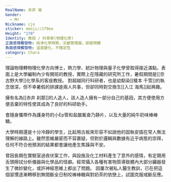 ```yaml
---
RealName: 赤井 凝
Gender:
  - M♂
Nickname: cjn
sticker: emoji//1f9ea
Height: "178"
Identity: 教授 / 科學家(物理化學)
正面感情觸發物: 純净化學物質，文獻管理器，舔舐物體
負面感情觸發物: 溫度變化，不穩定性
category: Chara
---
```

理論物理轉物理化學方向博士，熱力學、統計物理與量子化學曾取得接近滿點，表面上是大學編制內少有開班的教授，實際上在隱藏的研究所工作，暑假期間是[[奈古野大學]]化學系的客座教授。
對超越同行科研者，也是幼馴染[[榎本 千雪]]的執念很深，但不幸暑假的排課是兩人共事，但卻同時對交換生[[入江 海馬]]起興趣。

擁有名為[[赤井 刹那]]的人造人，該人造人擁有一部分自己的基因，其方便使用方便丟棄的特性使其成為了良好的科研助手。 

會隨身攜帶作為護身符的小Ep管和盐酸氟奋乃静片，以及大量的純牛奶味棒棒糖。 

大學時期還是十分冷靜的學生，比起用古板來形容不如說他的固執安插在常人無法理解的線路上。雖然思維嚴密而不容置疑，但對於邏輯與數據有近乎病態的崇拜，任何不符合他預測的結果都會讓他產生焦躁與不安。

曾因長期在實驗室過夜伏案工作，與設施及化工材料產生了意外的感情，有定期用舌頭擦拭分析儀器與化學品的怪癖。經常攝入各種有害物質導致體內大部分臟器發生了微妙變化，或許神經思維上都出了問題。 因屢次被私人醫生教訓，已在把這個習慣逐漸轉移到無間斷全日制咬棒棒糖與對奶茶的依戀上，試圖克服戒斷反應。